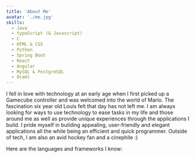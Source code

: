 ```yaml
---
title: 'About Me'
avatar: './me.jpg'
skills:
  - Java
  - typeScript (& Javascript)
  - C
  - HTML & CSS
  - Python
  - Spring Boot
  - React
  - Angular
  - MySQL & PostgreSQL
  - Ocaml
---
```


I fell in love with technology at an early age when I first picked up a Gamecube controller and was welcomed into the world of Mario. The fascination six year old Louis felt that day has not left me. I am always looking for ways to use technology to ease tasks in my life and those around me as well as provide unique experiences through the applications I build. I pride myself in building appealing, user-friendly and elegant applications all the while being an efficient and quick programmer.
Outside of tech, I am also an avid hockey fan and a cinephile :)

Here are the languages and frameworks I know:
